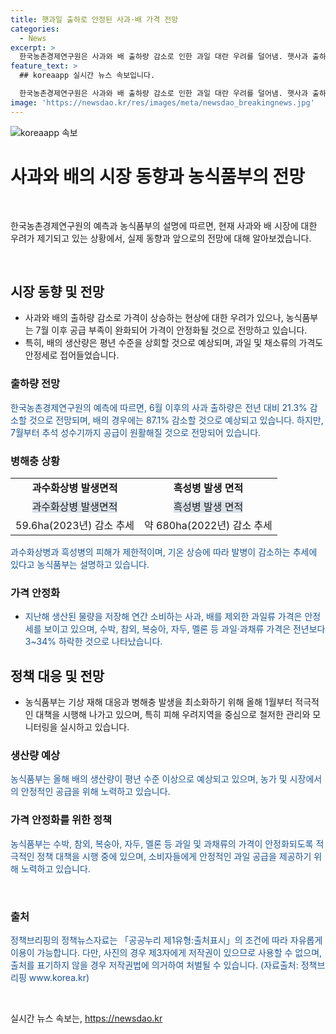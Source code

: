 ```yaml
---
title: 햇과일 출하로 안정된 사과·배 가격 전망
categories:
  - News
excerpt: >
  한국농촌경제연구원은 사과와 배 출하량 감소로 인한 과일 대란 우려를 덜어냄. 햇사과 출하로 인한 공급 부족은 해소될 전망이며, 배 생산량은 평년 수준 이상으로 보임. 과수화상병과 흑성병 발병은 제한적으로, 농식품부의 방제노력 덕분에 안정적인 공급 기대됨. 다양한 과일류의 가격 안정세로 접어듦. 특히, 수박, 참외, 복숭아, 자두, 멜론 가격은 전년대비 3~34% 하락하여 소비자에게 긍정적인 영향을 줄 것으로 보임.
feature_text: >
  ## koreaapp 실시간 뉴스 속보입니다.

  한국농촌경제연구원은 사과와 배 출하량 감소로 인한 과일 대란 우려를 덜어냄. 햇사과 출하로 인한 공급 부족은 해소될 전망이며, 배 생산량은 평년 수준 이상으로 보임. 과수화상병과 흑성병 발병은 제한적으로, 농식품부의 방제노력 덕분에 안정적인 공급 기대됨. 다양한 과일류의 가격 안정세로 접어듦. 특히, 수박, 참외, 복숭아, 자두, 멜론 가격은 전년대비 3~34% 하락하여 소비자에게 긍정적인 영향을 줄 것으로 보임.
image: 'https://newsdao.kr/res/images/meta/newsdao_breakingnews.jpg'
---
```


<p><img src="https://newsdao.kr/res/images/meta/newsdao_breakingnews.jpg" alt="koreaapp 속보" /></p>

<h1>사과와 배의 시장 동향과 농식품부의 전망</h1>

<p data-ke-size="size16">&nbsp;</p>

<p>한국농촌경제연구원의 예측과 농식품부의 설명에 따르면, 현재 사과와 배 시장에 대한 우려가 제기되고 있는 상황에서, 실제 동향과 앞으로의 전망에 대해 알아보겠습니다.</p>

<p data-ke-size="size16">&nbsp;</p>

<h2 data-ke-size="size26">시장 동향 및 전망</h2>

<ul>
<li>사과와 배의 출하량 감소로 가격이 상승하는 현상에 대한 우려가 있으나, 농식품부는 7월 이후 공급 부족이 완화되어 가격이 안정화될 것으로 전망하고 있습니다.</li>
<li>특히, 배의 생산량은 평년 수준을 상회할 것으로 예상되며, 과일 및 채소류의 가격도 안정세로 접어들었습니다.</li>
</ul>

<h3>출하량 전망</h3>

<p><span style="color: #1a5490;">한국농촌경제연구원의 예측에 따르면, 6월 이후의 사과 출하량은 전년 대비 21.3% 감소할 것으로 전망되며, 배의 경우에는 87.1% 감소할 것으로 예상되고 있습니다. 하지만, 7월부터 추석 성수기까지 공급이 원활해질 것으로 전망되어 있습니다.</span></p>

<h3>병해충 상황</h3>

<table>
<tr>
<td style="text-align: center; height: 17px;"><b>과수화상병 발생면적</b></td>
<td style="text-align: center; height: 17px;"><b>흑성병 발생 면적</b></td>
</tr>
<tr>
<td style="text-align: center; height: 17px;"><span style="background-color: #21538527;">과수화상병 발생면적</span></td>
<td style="text-align: center; height: 17px;"><span style="background-color: #21538527;">흑성병 발생 면적</span></td>
</tr>
<tr>
<td style="text-align: center; height: 17px;">59.6ha(2023년) 감소 추세</td>
<td style="text-align: center; height: 17px;">약 680ha(2022년) 감소 추세</td>
</tr>
</table>

<p><span style="color: #1a5490;">과수화상병과 흑성병의 피해가 제한적이며, 기온 상승에 따라 발병이 감소하는 추세에 있다고 농식품부는 설명하고 있습니다.</span></p>

<h3>가격 안정화</h3>

<ul>
<li><span style="color: #1a5490;">지난해 생산된 물량을 저장해 연간 소비하는 사과, 배를 제외한 과일류 가격은 안정세를 보이고 있으며, 수박, 참외, 복숭아, 자두, 멜론 등 과일·과채류 가격은 전년보다 3~34% 하락한 것으로 나타났습니다.</span></li>
</ul>

<h2 data-ke-size="size26">정책 대응 및 전망</h2>

<ul>
<li>농식품부는 기상 재해 대응과 병해충 발생을 최소화하기 위해 올해 1월부터 적극적인 대책을 시행해 나가고 있으며, 특히 피해 우려지역을 중심으로 철저한 관리와 모니터링을 실시하고 있습니다.</li>
</ul>

<h3>생산량 예상</h3>

<p><span style="color: #1a5490;">농식품부는 올해 배의 생산량이 평년 수준 이상으로 예상되고 있으며, 농가 및 시장에서의 안정적인 공급을 위해 노력하고 있습니다.</span></p>

<h3>가격 안정화를 위한 정책</h3>

<p><span style="color: #1a5490;">농식품부는 수박, 참외, 복숭아, 자두, 멜론 등 과일 및 과채류의 가격이 안정화되도록 적극적인 정책 대책을 시행 중에 있으며, 소비자들에게 안정적인 과일 공급을 제공하기 위해 노력하고 있습니다.</span></p>

<p data-ke-size="size16">&nbsp;</p>

<h3>출처</h3>

<p><span style="color: #1a5490;">정책브리핑의 정책뉴스자료는 「공공누리 제1유형:출처표시」의 조건에 따라 자유롭게 이용이 가능합니다.</span> <span style="color: #1a5490;">다만, 사진의 경우 제3자에게 저작권이 있으므로 사용할 수 없으며, 출처를 표기하지 않을 경우 저작권법에 의거하여 처벌될 수 있습니다.</span> <span style="color: #1a5490;">(자료출처: 정책브리핑 www.korea.kr)</span></p>

<p data-ke-size="size16">&nbsp;</p>
실시간 뉴스 속보는, <a href="https://newsdao.kr" rel="dofollow">https://newsdao.kr</a>


